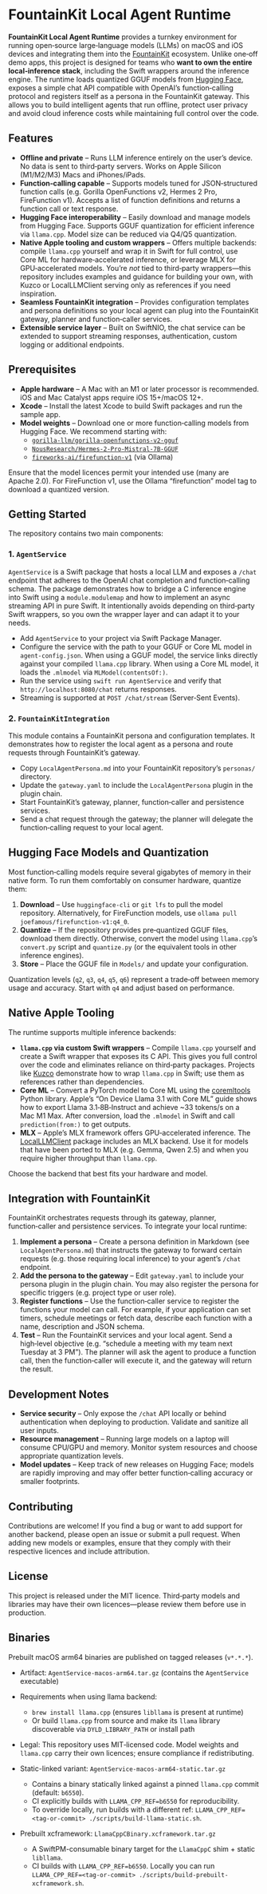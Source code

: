 # FountainKit Local Agent Runtime

**FountainKit Local Agent Runtime** provides a turnkey environment for running open‑source large‑language models (LLMs) on macOS and iOS devices and integrating them into the [FountainKit](https://github.com/Fountain-Coach/FountainKit) ecosystem.  Unlike one‑off demo apps, this project is designed for teams who **want to own the entire local‑inference stack**, including the Swift wrappers around the inference engine.  The runtime loads quantized GGUF models from [Hugging Face](https://huggingface.co/), exposes a simple chat API compatible with OpenAI’s function‑calling protocol and registers itself as a persona in the FountainKit gateway.  This allows you to build intelligent agents that run offline, protect user privacy and avoid cloud inference costs while maintaining full control over the code.

## Features

* **Offline and private** – Runs LLM inference entirely on the user’s device.  No data is sent to third‑party servers.  Works on Apple Silicon (M1/M2/M3) Macs and iPhones/iPads.
* **Function‑calling capable** – Supports models tuned for JSON‑structured function calls (e.g. Gorilla OpenFunctions v2, Hermes 2 Pro, FireFunction v1).  Accepts a list of function definitions and returns a function call or text response.
* **Hugging Face interoperability** – Easily download and manage models from Hugging Face.  Supports GGUF quantization for efficient inference via `llama.cpp`.  Model size can be reduced via Q4/Q5 quantization.
* **Native Apple tooling and custom wrappers** – Offers multiple backends: compile `llama.cpp` yourself and wrap it in Swift for full control, use Core ML for hardware‑accelerated inference, or leverage MLX for GPU‑accelerated models.  You’re *not* tied to third‑party wrappers—this repository includes examples and guidance for building your own, with Kuzco or LocalLLMClient serving only as references if you need inspiration.
* **Seamless FountainKit integration** – Provides configuration templates and persona definitions so your local agent can plug into the FountainKit gateway, planner and function‑caller services.
* **Extensible service layer** – Built on SwiftNIO, the chat service can be extended to support streaming responses, authentication, custom logging or additional endpoints.

## Prerequisites

* **Apple hardware** – A Mac with an M1 or later processor is recommended.  iOS and Mac Catalyst apps require iOS 15+/macOS 12+.
* **Xcode** – Install the latest Xcode to build Swift packages and run the sample app.
* **Model weights** – Download one or more function‑calling models from Hugging Face.  We recommend starting with:
  * [`gorilla-llm/gorilla-openfunctions-v2-gguf`](https://huggingface.co/gorilla-llm/gorilla-openfunctions-v2-gguf)
  * [`NousResearch/Hermes-2-Pro-Mistral-7B-GGUF`](https://huggingface.co/NousResearch/Hermes-2-Pro-Mistral-7B-GGUF)
  * [`fireworks-ai/firefunction-v1`](https://huggingface.co/fireworks-ai/firefunction-v1) (via Ollama)

Ensure that the model licences permit your intended use (many are Apache 2.0).  For FireFunction v1, use the Ollama “firefunction” model tag to download a quantized version.

## Getting Started

The repository contains two main components:

### 1. `AgentService`

`AgentService` is a Swift package that hosts a local LLM and exposes a `/chat` endpoint that adheres to the OpenAI chat completion and function‑calling schema.  The package demonstrates how to bridge a C inference engine into Swift using a `module.modulemap` and how to implement an async streaming API in pure Swift.  It intentionally avoids depending on third‑party Swift wrappers, so you own the wrapper layer and can adapt it to your needs.

* Add `AgentService` to your project via Swift Package Manager.
* Configure the service with the path to your GGUF or Core ML model in `agent-config.json`.  When using a GGUF model, the service links directly against your compiled `llama.cpp` library.  When using a Core ML model, it loads the `.mlmodel` via `MLModel(contentsOf:)`.
* Run the service using `swift run AgentService` and verify that `http://localhost:8080/chat` returns responses.
* Streaming is supported at `POST /chat/stream` (Server‑Sent Events).

### 2. `FountainKitIntegration`

This module contains a FountainKit persona and configuration templates.  It demonstrates how to register the local agent as a persona and route requests through FountainKit’s gateway.

* Copy `LocalAgentPersona.md` into your FountainKit repository’s `personas/` directory.
* Update the `gateway.yaml` to include the `LocalAgentPersona` plugin in the plugin chain.
* Start FountainKit’s gateway, planner, function‑caller and persistence services.
* Send a chat request through the gateway; the planner will delegate the function‑calling request to your local agent.

## Hugging Face Models and Quantization

Most function‑calling models require several gigabytes of memory in their native form.  To run them comfortably on consumer hardware, quantize them:

1. **Download** – Use `huggingface-cli` or `git lfs` to pull the model repository.  Alternatively, for FireFunction models, use `ollama pull joefamous/firefunction-v1:q4_0`.
2. **Quantize** – If the repository provides pre‑quantized GGUF files, download them directly.  Otherwise, convert the model using `llama.cpp`’s `convert.py` script and `quantize.py` (or the equivalent tools in other inference engines).
3. **Store** – Place the GGUF file in `Models/` and update your configuration.

Quantization levels (`q2`, `q3`, `q4`, `q5`, `q6`) represent a trade‑off between memory usage and accuracy.  Start with `q4` and adjust based on performance.

## Native Apple Tooling

The runtime supports multiple inference backends:

* **`llama.cpp` via custom Swift wrappers** – Compile `llama.cpp` yourself and create a Swift wrapper that exposes its C API.  This gives you full control over the code and eliminates reliance on third‑party packages.  Projects like [Kuzco](https://github.com/jaredcassoutt/Kuzco) demonstrate how to wrap `llama.cpp` in Swift; use them as references rather than dependencies.
* **Core ML** – Convert a PyTorch model to Core ML using the [coremltools](https://github.com/apple/coremltools) Python library.  Apple’s “On Device Llama 3.1 with Core ML” guide shows how to export Llama 3.1‑8B‑Instruct and achieve ~33 tokens/s on a Mac M1 Max.  After conversion, load the `.mlmodel` in Swift and call `prediction(from:)` to get outputs.
* **MLX** – Apple’s MLX framework offers GPU‑accelerated inference.  The [LocalLLMClient](https://github.com/tattn/LocalLLMClient) package includes an MLX backend.  Use it for models that have been ported to MLX (e.g. Gemma, Qwen 2.5) and when you require higher throughput than `llama.cpp`.

Choose the backend that best fits your hardware and model.

## Integration with FountainKit

FountainKit orchestrates requests through its gateway, planner, function‑caller and persistence services.  To integrate your local runtime:

1. **Implement a persona** – Create a persona definition in Markdown (see `LocalAgentPersona.md`) that instructs the gateway to forward certain requests (e.g. those requiring local inference) to your agent’s `/chat` endpoint.
2. **Add the persona to the gateway** – Edit `gateway.yaml` to include your persona plugin in the plugin chain.  You may also register the persona for specific triggers (e.g. project type or user role).
3. **Register functions** – Use the function‑caller service to register the functions your model can call.  For example, if your application can set timers, schedule meetings or fetch data, describe each function with a name, description and JSON schema.
4. **Test** – Run the FountainKit services and your local agent.  Send a high‑level objective (e.g. “schedule a meeting with my team next Tuesday at 3 PM”).  The planner will ask the agent to produce a function call, then the function‑caller will execute it, and the gateway will return the result.

## Development Notes

* **Service security** – Only expose the `/chat` API locally or behind authentication when deploying to production.  Validate and sanitize all user inputs.
* **Resource management** – Running large models on a laptop will consume CPU/GPU and memory.  Monitor system resources and choose appropriate quantization levels.
* **Model updates** – Keep track of new releases on Hugging Face; models are rapidly improving and may offer better function‑calling accuracy or smaller footprints.

## Contributing

Contributions are welcome!  If you find a bug or want to add support for another backend, please open an issue or submit a pull request.  When adding new models or examples, ensure that they comply with their respective licences and include attribution.

## License

This project is released under the MIT licence.  Third‑party models and libraries may have their own licences—please review them before use in production.

## Binaries

Prebuilt macOS arm64 binaries are published on tagged releases (`v*.*.*`).

- Artifact: `AgentService-macos-arm64.tar.gz` (contains the `AgentService` executable)
- Requirements when using llama backend:
  - `brew install llama.cpp` (ensures `libllama` is present at runtime)
  - Or build `llama.cpp` from source and make its `llama` library discoverable via `DYLD_LIBRARY_PATH` or install path
- Legal: This repository uses MIT‑licensed code. Model weights and `llama.cpp` carry their own licences; ensure compliance if redistributing.

- Static-linked variant: `AgentService-macos-arm64-static.tar.gz`
  - Contains a binary statically linked against a pinned `llama.cpp` commit (default: `b6550`).
  - CI explicitly builds with `LLAMA_CPP_REF=b6550` for reproducibility.
  - To override locally, run builds with a different ref: `LLAMA_CPP_REF=<tag-or-commit> ./scripts/build-llama-static.sh`.

- Prebuilt xcframework: `LlamaCppCBinary.xcframework.tar.gz`
  - A SwiftPM-consumable binary target for the `LlamaCppC` shim + static `libllama`.
  - CI builds with `LLAMA_CPP_REF=b6550`. Locally you can run `LLAMA_CPP_REF=<tag-or-commit> ./scripts/build-prebuilt-xcframework.sh`.
